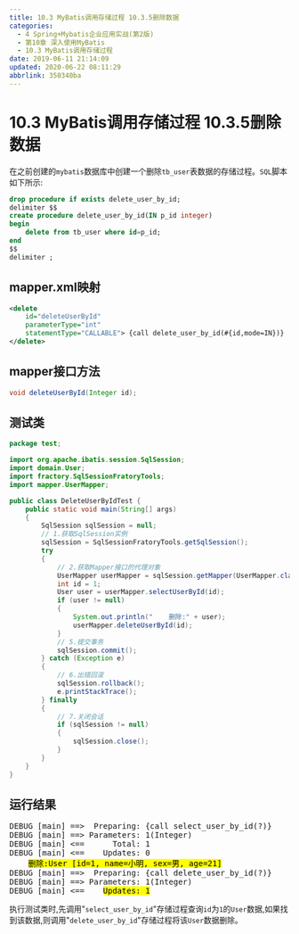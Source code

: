 ```yaml
---
title: 10.3 MyBatis调用存储过程 10.3.5删除数据
categories: 
  - 4 Spring+Mybatis企业应用实战(第2版)
  - 第10章 深入使用MyBatis
  - 10.3 MyBatis调用存储过程
date: 2019-06-11 21:14:09
updated: 2020-06-22 08:11:29
abbrlink: 350340ba
---
```

# 10.3 MyBatis调用存储过程 10.3.5删除数据
在之前创建的`mybatis`数据库中创建一个删除`tb_user`表数据的存储过程。`SQL`脚本如下所示:
```sql
drop procedure if exists delete_user_by_id;
delimiter $$
create procedure delete_user_by_id(IN p_id integer)
begin
    delete from tb_user where id=p_id;
end
$$
delimiter ;
```
## mapper.xml映射
```xml
<delete
    id="deleteUserById"
    parameterType="int"
    statementType="CALLABLE"> {call delete_user_by_id(#{id,mode=IN})}
</delete>
```
## mapper接口方法
```java
void deleteUserById(Integer id);
```
## 测试类
```java /MyProcedureTest/src/test/DeleteUserByIdTest.java
package test;

import org.apache.ibatis.session.SqlSession;
import domain.User;
import fractory.SqlSessionFratoryTools;
import mapper.UserMapper;

public class DeleteUserByIdTest {
    public static void main(String[] args)
    {
        SqlSession sqlSession = null;
        // 1.获取SqlSession实例
        sqlSession = SqlSessionFratoryTools.getSqlSession();
        try
        {
            // 2.获取Mapper接口的代理对象
            UserMapper userMapper = sqlSession.getMapper(UserMapper.class);
            int id = 1;
            User user = userMapper.selectUserById(id);
            if (user != null)
            {
                System.out.println("    删除:" + user);
                userMapper.deleteUserById(id);
            }
            // 5.提交事务
            sqlSession.commit();
        } catch (Exception e)
        {
            // 6.出错回滚
            sqlSession.rollback();
            e.printStackTrace();
        } finally
        {
            // 7.关闭会话
            if (sqlSession != null)
            {
                sqlSession.close();
            }
        }
    }
}
```
## 运行结果

<pre>
DEBUG [main] ==&gt;  Preparing: {call select_user_by_id(?)} 
DEBUG [main] ==&gt; Parameters: 1(Integer)
DEBUG [main] &lt;==      Total: 1
DEBUG [main] &lt;==    Updates: 0
    <mark>删除:User [id=1, name=小明, sex=男, age=21]</mark>
DEBUG [main] ==&gt;  Preparing: {call delete_user_by_id(?)} 
DEBUG [main] ==&gt; Parameters: 1(Integer)
DEBUG [main] &lt;==    <mark>Updates: 1</mark>
</pre>

执行测试类时,先调用"`select_user_by_id`"存储过程查询`id`为`1`的`User`数据,如果找到该数据,则调用"`delete_user_by_id`"存储过程将该`User`数据删除。
